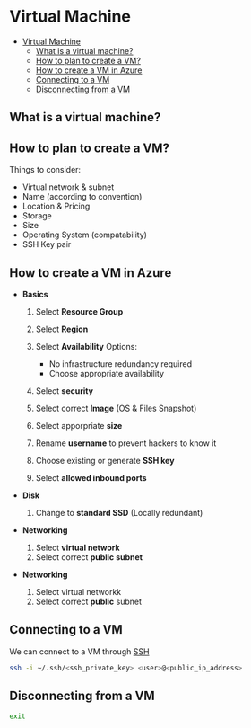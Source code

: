 # Virtual Machine

- [Virtual Machine](#virtual-machine)
  - [What is a virtual machine?](#what-is-a-virtual-machine)
  - [How to plan  to create a VM?](#how-to-plan--to-create-a-vm)
  - [How to create a VM in Azure](#how-to-create-a-vm-in-azure)
  - [Connecting to a VM](#connecting-to-a-vm)
  - [Disconnecting from a VM](#disconnecting-from-a-vm)

## What is a virtual machine?

## How to plan  to create a VM?

Things to consider:

- Virtual network & subnet
- Name (according to convention)
- Location & Pricing
- Storage
- Size
- Operating System (compatability)
- SSH Key pair

## How to create a VM in Azure

- **Basics**
  
  1. Select **Resource Group**
  2. Select **Region**
  3. Select **Availability** Options:

     - No infrastructure redundancy required
     - Choose appropriate availability

  4. Select **security**
  5. Select correct **Image** (OS & Files Snapshot)
  6. Select apporpriate **size**
  7. Rename **username** to prevent hackers to know it
  8. Choose existing or generate **SSH key**
  9. Select **allowed inbound ports**

- **Disk**
    1. Change to **standard SSD** (Locally redundant)

- **Networking**
    1. Select **virtual network**
    2. Select correct **public subnet**

- **Networking**
    1. Select virtual networkk
    2. Select correct **public** subnet

## Connecting to a VM

We can connect to a VM through [SSH](../ssh/README.md)

```bash
ssh -i ~/.ssh/<ssh_private_key> <user>@<public_ip_address>
```

## Disconnecting from a VM

```bash
exit
```
